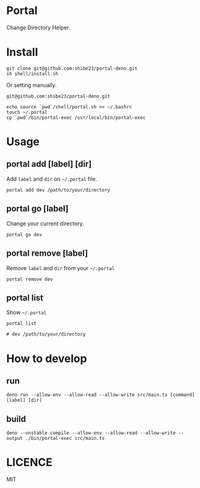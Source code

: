 # Portal

Change Directory Helper.

# Install

```
git clone git@github.com:shibe23/portal-deno.git
sh shell/install.sh
```

Or setting manually.

```
git@github.com:shibe23/portal-deno.git

echo source `pwd`/shell/portal.sh >> ~/.bashrc
touch ~/.portal
cp `pwd`/bin/portal-exec /usr/local/bin/portal-exec
```

# Usage

## portal add [label] [dir]

Add `label` and `dir` on `~/.portal` file.

```
portal add dev /path/to/your/directory
```

## portal go [label]

Change your current directory.

```
portal go dev
```

## portal remove [label]

Remove `label` and `dir` from your `~/.portal`

```
portal remove dev
```

## portal list

Show `~/.portal`

```
portal list

# dev /path/to/your/directory
```

# How to develop

## run

```
deno run --allow-env --allow-read --allow-write src/main.ts [command] [label] [dir]
```

## build

```
deno --unstable compile --allow-env --allow-read --allow-write --output ./bin/portal-exec src/main.ts
```

# LICENCE

MIT
